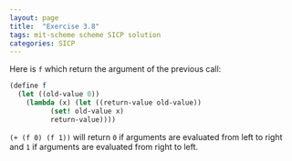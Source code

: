 ```yaml
---
layout: page
title:  "Exercise 3.8"
tags: mit-scheme scheme SICP solution
categories: SICP
---
```

Here is `f` which return the argument of the previous call:
```scheme
(define f
  (let ((old-value 0))
    (lambda (x) (let ((return-value old-value))
		  (set! old-value x)
		  return-value))))
```
`(+ (f 0) (f 1))` will return `0` if arguments are evaluated from left to right and `1` if arguments are evaluated from right to left.